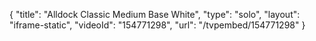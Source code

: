 {
    "title": "Alldock Classic Medium Base White",
    "type": "solo",
    "layout": "iframe-static",
    "videoId": "154771298",
    "url": "\/tvpembed\/154771298"
}